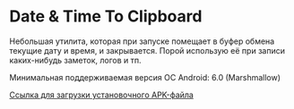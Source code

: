 # Date & Time To Clipboard

Небольшая утилита, которая при запуске помещает в буфер обмена текущие дату и время, и закрывается. Порой использую её при записи каких-нибудь заметок, логов и тп.

Минимальная поддерживаемая версия ОС Android: 6.0 (Marshmallow)

[Ссылка для загрузки установочного APK-файла]()
